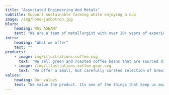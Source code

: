 ```yaml
---
title: "Associated Engineering And Metals"
subtitle: Support sustainable farming while enjoying a cup
image: /img/home-jumbotron.jpg
blurb:
    heading: Why ASEAM?
    text: "We are a team of metallurgist with over 20+ years of experience."
intro:
    heading: "What we offer"
    text: ""
products:
    - image: img/illustrations-coffee.svg
      text: "We sell green and roasted coffee beans that are sourced directly from independent farmers and farm cooperatives. We’re proud to offer a variety of coffee beans grown with great care for the environment and local communities. Check our post or contact us directly for current availability."
    - image: /img/illustrations-coffee-gear.svg
      text: "We offer a small, but carefully curated selection of brewing gear and tools for every taste and experience level. No matter if you roast your own beans or just bought your first french press, you’ll find a gadget to fall in love with in our shop."
values:
    heading: Our values
    text: "We value the product. Its one of the things that keep us awake at night. Our value can be measured by service quality and dedication to work." 
---
```


